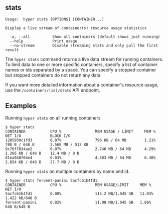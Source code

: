 ## stats

	Usage:	hyper stats [OPTIONS] [CONTAINER...]

	Display a live stream of container(s) resource usage statistics

	  -a, --all          Show all containers (default shows just running)
	  --help             Print usage
	  --no-stream        Disable streaming stats and only pull the first result

The `hyper stats` command returns a live data stream for running containers. To limit data to one or more specific containers, specify a list of container names or ids separated by a space. You can specify a stopped container but stopped containers do not return any data.

If you want more detailed information about a container's resource usage, use the `/containers/(id)/stats` API endpoint. 

## Examples

Running `hyper stats` on all running containers

    $ hyper stats
    CONTAINER           CPU %               MEM USAGE / LIMIT     MEM %               NET I/O             BLOCK I/O
    1285939c1fd3        0.07%               796 KB / 64 MB        1.21%               788 B / 648 B       3.568 MB / 512 KB
    9c76f7834ae2        0.07%               2.746 MB / 64 MB      4.29%               1.266 KB / 648 B    12.4 MB / 0 B
    d1ea048f04e4        0.03%               4.583 MB / 64 MB      6.30%               2.854 KB / 648 B    27.7 MB / 0 B

Running `hyper stats` on multiple containers by name and id.

    $ hyper stats fervent-panini 5acfcb1b4fd1
    CONTAINER           CPU %               MEM USAGE/LIMIT     MEM %               NET I/O
    5acfcb1b4fd1        0.00%               115.2 MB/1.045 GB   11.03%              1.422 kB/648 B
    fervent-panini      0.02%               11.08 MB/1.045 GB   1.06%               648 B/648 B
